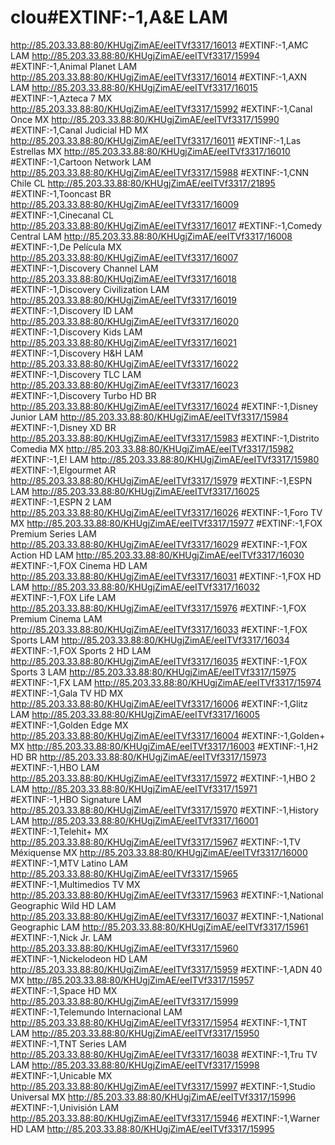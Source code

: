 # clou#EXTINF:-1,A&E LAM
http://85.203.33.88:80/KHUgjZimAE/eeITVf3317/16013
#EXTINF:-1,AMC LAM
http://85.203.33.88:80/KHUgjZimAE/eeITVf3317/15994
#EXTINF:-1,Animal Planet LAM
http://85.203.33.88:80/KHUgjZimAE/eeITVf3317/16014
#EXTINF:-1,AXN LAM
http://85.203.33.88:80/KHUgjZimAE/eeITVf3317/16015
#EXTINF:-1,Azteca 7 MX
http://85.203.33.88:80/KHUgjZimAE/eeITVf3317/15992
#EXTINF:-1,Canal Once MX
http://85.203.33.88:80/KHUgjZimAE/eeITVf3317/15990
#EXTINF:-1,Canal Judicial HD MX
http://85.203.33.88:80/KHUgjZimAE/eeITVf3317/16011
#EXTINF:-1,Las Estrellas MX
http://85.203.33.88:80/KHUgjZimAE/eeITVf3317/16010
#EXTINF:-1,Cartoon Network LAM
http://85.203.33.88:80/KHUgjZimAE/eeITVf3317/15988
#EXTINF:-1,CNN Chile CL
http://85.203.33.88:80/KHUgjZimAE/eeITVf3317/21895
#EXTINF:-1,Tooncast BR
http://85.203.33.88:80/KHUgjZimAE/eeITVf3317/16009
#EXTINF:-1,Cinecanal CL
http://85.203.33.88:80/KHUgjZimAE/eeITVf3317/16017
#EXTINF:-1,Comedy Central LAM
http://85.203.33.88:80/KHUgjZimAE/eeITVf3317/16008
#EXTINF:-1,De Película MX
http://85.203.33.88:80/KHUgjZimAE/eeITVf3317/16007
#EXTINF:-1,Discovery Channel LAM
http://85.203.33.88:80/KHUgjZimAE/eeITVf3317/16018
#EXTINF:-1,Discovery Civilization LAM
http://85.203.33.88:80/KHUgjZimAE/eeITVf3317/16019
#EXTINF:-1,Discovery ID LAM
http://85.203.33.88:80/KHUgjZimAE/eeITVf3317/16020
#EXTINF:-1,Discovery Kids LAM
http://85.203.33.88:80/KHUgjZimAE/eeITVf3317/16021
#EXTINF:-1,Discovery H&H LAM
http://85.203.33.88:80/KHUgjZimAE/eeITVf3317/16022
#EXTINF:-1,Discovery TLC LAM
http://85.203.33.88:80/KHUgjZimAE/eeITVf3317/16023
#EXTINF:-1,Discovery Turbo HD BR
http://85.203.33.88:80/KHUgjZimAE/eeITVf3317/16024
#EXTINF:-1,Disney Junior LAM
http://85.203.33.88:80/KHUgjZimAE/eeITVf3317/15984
#EXTINF:-1,Disney XD BR
http://85.203.33.88:80/KHUgjZimAE/eeITVf3317/15983
#EXTINF:-1,Distrito Comedia MX
http://85.203.33.88:80/KHUgjZimAE/eeITVf3317/15982
#EXTINF:-1,E! LAM
http://85.203.33.88:80/KHUgjZimAE/eeITVf3317/15980
#EXTINF:-1,Elgourmet AR
http://85.203.33.88:80/KHUgjZimAE/eeITVf3317/15979
#EXTINF:-1,ESPN LAM
http://85.203.33.88:80/KHUgjZimAE/eeITVf3317/16025
#EXTINF:-1,ESPN 2 LAM
http://85.203.33.88:80/KHUgjZimAE/eeITVf3317/16026
#EXTINF:-1,Foro TV MX
http://85.203.33.88:80/KHUgjZimAE/eeITVf3317/15977
#EXTINF:-1,FOX Premium Series LAM
http://85.203.33.88:80/KHUgjZimAE/eeITVf3317/16029
#EXTINF:-1,FOX Action HD LAM
http://85.203.33.88:80/KHUgjZimAE/eeITVf3317/16030
#EXTINF:-1,FOX Cinema HD LAM
http://85.203.33.88:80/KHUgjZimAE/eeITVf3317/16031
#EXTINF:-1,FOX HD LAM
http://85.203.33.88:80/KHUgjZimAE/eeITVf3317/16032
#EXTINF:-1,FOX Life LAM
http://85.203.33.88:80/KHUgjZimAE/eeITVf3317/15976
#EXTINF:-1,FOX Premium Cinema LAM
http://85.203.33.88:80/KHUgjZimAE/eeITVf3317/16033
#EXTINF:-1,FOX Sports LAM
http://85.203.33.88:80/KHUgjZimAE/eeITVf3317/16034
#EXTINF:-1,FOX Sports 2 HD LAM
http://85.203.33.88:80/KHUgjZimAE/eeITVf3317/16035
#EXTINF:-1,FOX Sports 3 LAM
http://85.203.33.88:80/KHUgjZimAE/eeITVf3317/15975
#EXTINF:-1,FX LAM
http://85.203.33.88:80/KHUgjZimAE/eeITVf3317/15974
#EXTINF:-1,Gala TV HD MX
http://85.203.33.88:80/KHUgjZimAE/eeITVf3317/16006
#EXTINF:-1,Glitz LAM
http://85.203.33.88:80/KHUgjZimAE/eeITVf3317/16005
#EXTINF:-1,Golden Edge MX
http://85.203.33.88:80/KHUgjZimAE/eeITVf3317/16004
#EXTINF:-1,Golden+ MX
http://85.203.33.88:80/KHUgjZimAE/eeITVf3317/16003
#EXTINF:-1,H2 HD BR
http://85.203.33.88:80/KHUgjZimAE/eeITVf3317/15973
#EXTINF:-1,HBO LAM
http://85.203.33.88:80/KHUgjZimAE/eeITVf3317/15972
#EXTINF:-1,HBO 2 LAM
http://85.203.33.88:80/KHUgjZimAE/eeITVf3317/15971
#EXTINF:-1,HBO Signature LAM
http://85.203.33.88:80/KHUgjZimAE/eeITVf3317/15970
#EXTINF:-1,History LAM
http://85.203.33.88:80/KHUgjZimAE/eeITVf3317/16001
#EXTINF:-1,Telehit+ MX
http://85.203.33.88:80/KHUgjZimAE/eeITVf3317/15967
#EXTINF:-1,TV Méxiquense MX
http://85.203.33.88:80/KHUgjZimAE/eeITVf3317/16000
#EXTINF:-1,MTV Latino LAM
http://85.203.33.88:80/KHUgjZimAE/eeITVf3317/15965
#EXTINF:-1,Multimedios TV MX
http://85.203.33.88:80/KHUgjZimAE/eeITVf3317/15963
#EXTINF:-1,National Geographic Wild HD LAM
http://85.203.33.88:80/KHUgjZimAE/eeITVf3317/16037
#EXTINF:-1,National Geographic LAM
http://85.203.33.88:80/KHUgjZimAE/eeITVf3317/15961
#EXTINF:-1,Nick Jr. LAM
http://85.203.33.88:80/KHUgjZimAE/eeITVf3317/15960
#EXTINF:-1,Nickelodeon HD LAM
http://85.203.33.88:80/KHUgjZimAE/eeITVf3317/15959
#EXTINF:-1,ADN 40 MX
http://85.203.33.88:80/KHUgjZimAE/eeITVf3317/15957
#EXTINF:-1,Space HD MX
http://85.203.33.88:80/KHUgjZimAE/eeITVf3317/15999
#EXTINF:-1,Telemundo Internacional LAM
http://85.203.33.88:80/KHUgjZimAE/eeITVf3317/15954
#EXTINF:-1,TNT LAM
http://85.203.33.88:80/KHUgjZimAE/eeITVf3317/15950
#EXTINF:-1,TNT Series LAM
http://85.203.33.88:80/KHUgjZimAE/eeITVf3317/16038
#EXTINF:-1,Tru TV LAM
http://85.203.33.88:80/KHUgjZimAE/eeITVf3317/15998
#EXTINF:-1,Unicable MX
http://85.203.33.88:80/KHUgjZimAE/eeITVf3317/15997
#EXTINF:-1,Studio Universal MX
http://85.203.33.88:80/KHUgjZimAE/eeITVf3317/15996
#EXTINF:-1,Univisión LAM
http://85.203.33.88:80/KHUgjZimAE/eeITVf3317/15946
#EXTINF:-1,Warner HD LAM
http://85.203.33.88:80/KHUgjZimAE/eeITVf3317/15995
